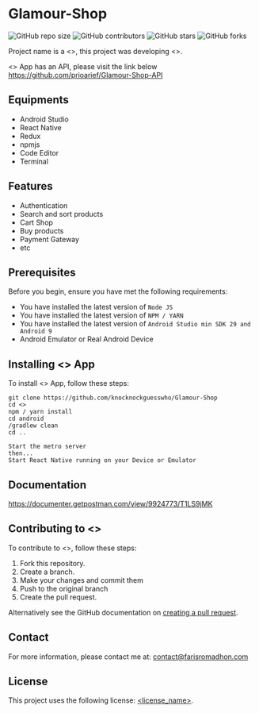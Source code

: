 # Glamour-Shop

<!--- These are examples. See https://shields.io for others or to customize this set of shields. You might want to include dependencies, project status and licence info here --->
![GitHub repo size](https://img.shields.io/github/repo-size/knocknockguesswho/Glamour-Shop)
![GitHub contributors](https://img.shields.io/github/contributors/knocknockguesswho/Glamour-Shop)
![GitHub stars](https://img.shields.io/github/stars/knocknockguesswho/Glamour-Shop?style=social)
![GitHub forks](https://img.shields.io/github/forks/knocknockguesswho/Glamour-Shop?style=social)

Project name is a <>, this project was developing <>.

<> App has an API, please visit the link below
https://github.com/prioarief/Glamour-Shop-API

## Equipments
* Android Studio
* React Native
* Redux
* npmjs
* Code Editor
* Terminal

## Features
* Authentication
* Search and sort products
* Cart Shop
* Buy products
* Payment Gateway
* etc

## Prerequisites

Before you begin, ensure you have met the following requirements:
<!--- These are just example requirements. Add, duplicate or remove as required --->
* You have installed the latest version of `Node JS`
* You have installed the latest version of `NPM / YARN`
* You have installed the latest version of `Android Studio min SDK 29 and Android 9`
* Android Emulator or Real Android Device

## Installing <> App

To install <> App, follow these steps:
```
git clone https://github.com/knocknockguesswho/Glamour-Shop
cd <>
npm / yarn install
cd android
/gradlew clean
cd ..

Start the metro server
then...
Start React Native running on your Device or Emulator 
```

## Documentation
https://documenter.getpostman.com/view/9924773/T1LS9jMK




## Contributing to <>
<!--- If your README is long or you have some specific process or steps you want contributors to follow, consider creating a separate CONTRIBUTING.md file--->
To contribute to <>, follow these steps:

1. Fork this repository.
2. Create a branch.
3. Make your changes and commit them
4. Push to the original branch
5. Create the pull request.

Alternatively see the GitHub documentation on [creating a pull request](https://help.github.com/en/github/collaborating-with-issues-and-pull-requests/creating-a-pull-request).

## Contact

For more information, please contact me at: <contact@farisromadhon.com>

## License
<!--- If you're not sure which open license to use see https://choosealicense.com/--->

This project uses the following license: [<license_name>](<link>).

